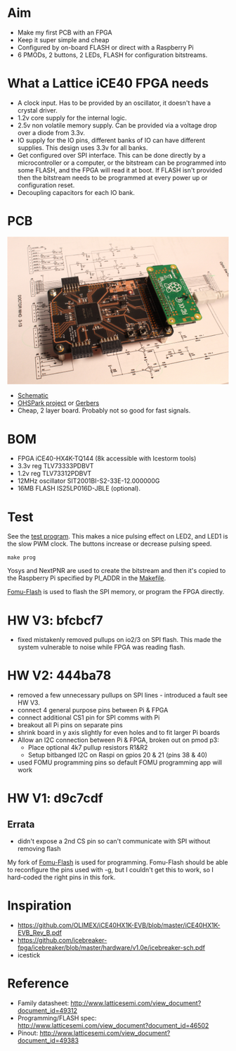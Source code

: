 # Aim

* Make my first PCB with an FPGA
* Keep it super simple and cheap
* Configured by on-board FLASH or direct with a Raspberry Pi
* 6 PMODs, 2 buttons, 2 LEDs, FLASH for configuration bitstreams.

# What a Lattice iCE40 FPGA needs

* A clock input. Has to be provided by an oscillator, it doesn't have a crystal driver.
* 1.2v core supply for the internal logic.
* 2.5v non volatile memory supply. Can be provided via a voltage drop over a diode from 3.3v.
* IO supply for the IO pins, different banks of IO can have different supplies. This design uses 3.3v for all banks.
* Get configured over SPI interface. This can be done directly by a microcontroller or a computer, or the bitstream can be programmed into some FLASH, and the FPGA will read it at boot. If FLASH isn't provided then the bitstream needs to be programmed at every power up or configuration reset. 
* Decoupling capacitors for each IO bank.

# PCB

![board](hardware/board.JPG)

* [Schematic](hardware/schematic.pdf)
* [OHSPark project](https://oshpark.com/shared_projects/wwMxCKlp) or [Gerbers](hardware/first-fpga-pcb-2020-03-09-fab.zip)
* Cheap, 2 layer board. Probably not so good for fast signals.

# BOM

* FPGA iCE40-HX4K-TQ144 (8k accessible with Icestorm tools)
* 3.3v reg TLV73333PDBVT
* 1.2v reg TLV73312PDBVT
* 12MHz oscillator SIT2001BI-S2-33E-12.000000G
* 16MB FLASH IS25LP016D-JBLE (optional).

# Test

See the [test program](test/top.v). This makes a nice pulsing effect on LED2, and LED1 is the slow PWM clock.
The buttons increase or decrease pulsing speed.

    make prog

Yosys and NextPNR are used to create the bitstream and then it's copied to the Raspberry Pi specified
by PI_ADDR in the [Makefile](test/Makefile). 

[Fomu-Flash](https://github.com/im-tomu/fomu-flash) is used to flash the SPI memory, or program the FPGA directly.

# HW V3: bfcbcf7

* fixed mistakenly removed pullups on io2/3 on SPI flash. This made the system vulnerable to noise while FPGA was reading flash.

# HW V2: 444ba78

* removed a few unnecessary pullups on SPI lines - introduced a fault see HW V3.
* connect 4 general purpose pins between Pi & FPGA
* connect additional CS1 pin for SPI comms with Pi
* breakout all Pi pins on separate pins
* shrink board in y axis slightly for even holes and to fit larger Pi boards
* Allow an I2C connection between Pi & FPGA, broken out on pmod p3:
    * Place optional 4k7 pullup resistors R1&R2
    * Setup bitbanged I2C on Raspi on gpios 20 & 21 (pins 38 & 40)
* used FOMU programming pins so default FOMU programming app will work

# HW V1: d9c7cdf

## Errata

* didn't expose a 2nd CS pin so can't communicate with SPI without removing flash 

My fork of [Fomu-Flash](https://github.com/mattvenn/fomu-flash) is used for programming. Fomu-Flash should be able
to reconfigure the pins used with -g, but I couldn't get this to work, so I hard-coded the right pins in this
fork.

# Inspiration

* https://github.com/OLIMEX/iCE40HX1K-EVB/blob/master/iCE40HX1K-EVB_Rev_B.pdf
* https://github.com/icebreaker-fpga/icebreaker/blob/master/hardware/v1.0e/icebreaker-sch.pdf
* icestick

# Reference

* Family datasheet: http://www.latticesemi.com/view_document?document_id=49312
* Programming/FLASH spec: http://www.latticesemi.com/view_document?document_id=46502
* Pinout: http://www.latticesemi.com/view_document?document_id=49383
